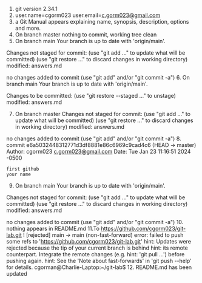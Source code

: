 1. git version 2.34.1
2. user.name=cgorm023
user.email=c.gorm023@gmail.com
3. a Git Manual appears explaining name, synopsis, description, options and more.
4. On branch master
nothing to commit, working tree clean
5. On branch main
Your branch is up to date with 'origin/main'.

Changes not staged for commit:
  (use "git add <file>..." to update what will be committed)
  (use "git restore <file>..." to discard changes in working directory)
        modified:   answers.md

no changes added to commit (use "git add" and/or "git commit -a")
6. On branch main
Your branch is up to date with 'origin/main'.

Changes to be committed:
  (use "git restore --staged <file>..." to unstage)
        modified:   answers.md

7. On branch master
Changes not staged for commit:
  (use "git add <file>..." to update what will be committed)
  (use "git restore <file>..." to discard changes in working directory)
        modified:   answers.md

no changes added to commit (use "git add" and/or "git commit -a")
8. commit e6a5032448312771d3df8881e86c6969c9cad4c6 (HEAD -> master)
Author: cgorm023 <c.gorm023@gmail.com>
Date:   Tue Jan 23 11:16:51 2024 -0500

    first github
    your name
9. On branch main
Your branch is up to date with 'origin/main'.

Changes not staged for commit:
  (use "git add <file>..." to update what will be committed)
  (use "git restore <file>..." to discard changes in working directory)
        modified:   answers.md

no changes added to commit (use "git add" and/or "git commit -a")
10. nothing appears in README.md
11.To https://github.com/cgorm023/git-lab.git
 ! [rejected]        main -> main (non-fast-forward)
error: failed to push some refs to 'https://github.com/cgorm023/git-lab.git'
hint: Updates were rejected because the tip of your current branch is behind
hint: its remote counterpart. Integrate the remote changes (e.g.
hint: 'git pull ...') before pushing again.
hint: See the 'Note about fast-forwards' in 'git push --help' for details.
cgorman@Charlie-Laptop:~/git-lab$ 
12. README.md has been updated

